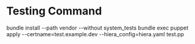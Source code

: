 # Testing Command

bundle install --path vendor --without system_tests
bundle exec puppet apply --certname=test.example.dev --hiera_config=hiera.yaml test.pp
